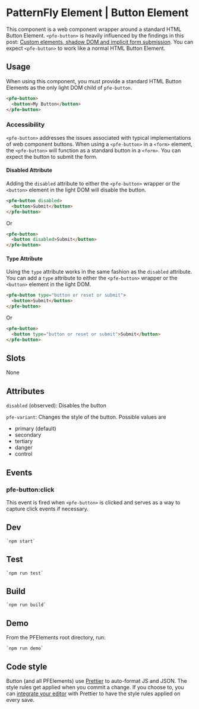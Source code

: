 # PatternFly Element | Button Element
This component is a web component wrapper around a standard HTML Button Element.
`<pfe-button>` is heavily influenced by the findings in this post: [Custom
elements, shadow DOM and implicit form submission](https://www.hjorthhansen.dev/shadow-dom-and-forms/). You can expect `<pfe-button>` to work like a normal
HTML Button Element.

## Usage
When using this component, you must provide a standard HTML Button Elements as
the only light DOM child of `pfe-button`.

```html
<pfe-button>
  <button>My Button</button>
</pfe-button>
```

### Accessibility
`<pfe-button>` addresses the issues associated with typical implementations of
web component buttons. When using a `<pfe-button>` in a `<form>` element, the
`<pfe-button>` will function as a standard button in a `<form>`. You can expect
the button to submit the form.

#### Disabled Attribute
Adding the `disabled` attribute to either the `<pfe-button>` wrapper or the
`<button>` element in the light DOM will disable the button.

```html
<pfe-button disabled>
  <button>Submit</button>
</pfe-button>
```

Or

```html
<pfe-button>
  <button disabled>Submit</button>
</pfe-button>
```

#### Type Attribute
Using the `type` attribute works in the same fashion as the `disabled`
attribute. You can add a `type` attribute to either the `<pfe-button>` wrapper
or the `<button>` element in the light DOM.

```html
<pfe-button type="button or reset or submit">
  <button>Submit</button>
</pfe-button>
```

Or

```html
<pfe-button>
  <button type="button or reset or submit">Submit</button>
</pfe-button>
```

## Slots

None

## Attributes
`disabled` (observed): Disables the button

`pfe-variant`: Changes the style of the button. Possible values are
- primary (default)
- secondary
- tertiary
- danger
- control

## Events
### pfe-button:click
This event is fired when `<pfe-button>` is clicked and serves as a way to
capture click events if necessary.

## Dev

    `npm start`

## Test

    `npm run test`

## Build

    `npm run build`

## Demo

From the PFElements root directory, run:

    `npm run demo`

## Code style

Button (and all PFElements) use [Prettier][prettier] to auto-format JS and JSON. The style rules get applied when you commit a change. If you choose to, you can [integrate your editor][prettier-ed] with Prettier to have the style rules applied on every save.

[prettier]: https://github.com/prettier/prettier/
[prettier-ed]: https://prettier.io/docs/en/editors.html
[web-component-tester]: https://github.com/Polymer/web-component-tester
